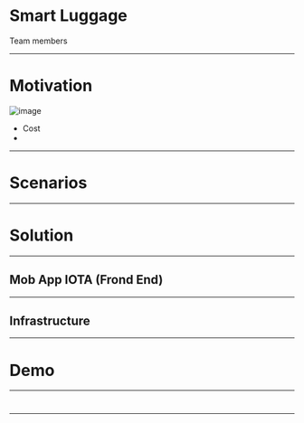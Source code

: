 # Smart Luggage

Team members


---
# Motivation
![image](https://raw.githubusercontent.com/blockchained-mobility-hack/Smart-Luggage/master/docs/OriginalStory.png)


- Cost
- 


---
# Scenarios

---
# Solution


---
## Mob App IOTA (Frond End)

---
## Infrastructure 

---

# Demo

---
# 
---
